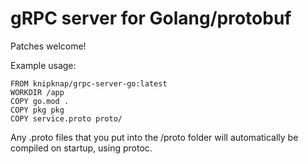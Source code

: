 # gRPC server for Golang/protobuf

Patches welcome!

Example usage:

```docker
FROM knipknap/grpc-server-go:latest
WORKDIR /app
COPY go.mod .
COPY pkg pkg
COPY service.proto proto/
```

Any .proto files that you put into the /proto folder will automatically be compiled on startup,
using protoc.
